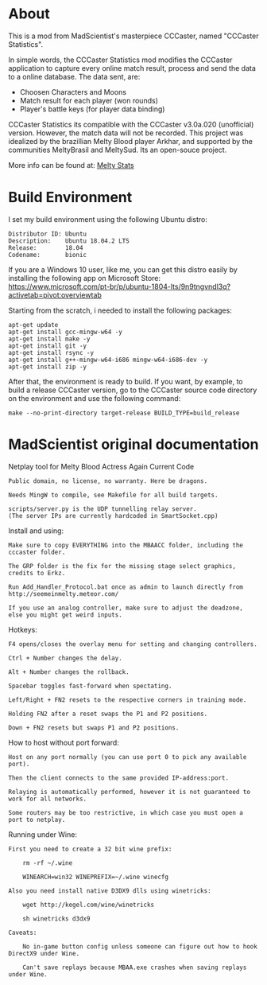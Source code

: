 # About

This is a mod from MadScientist's masterpiece CCCaster, named "CCCaster Statistics".

In simple words, the CCCaster Statistics mod modifies the CCCaster application to capture every online match result, process and send the data to a online database.
The data sent, are:

- Choosen Characters and Moons
- Match result for each player (won rounds)
- Player's battle keys (for player data binding)

CCCaster Statistics its compatible with the CCCaster v3.0a.020 (unofficial) version. However, the match data will not be recorded.
This project was idealized by the brazillian Melty Blood player Arkhar, and supported by the communities MeltyBrasil and MeltySud. Its an open-souce project.

More info can be found at: [Melty Stats](https://meltystats.com/welcome)

# Build Environment

I set my build environment using the following Ubuntu distro:

```
Distributor ID: Ubuntu
Description:    Ubuntu 18.04.2 LTS
Release:        18.04
Codename:       bionic
```

If you are a Windows 10 user, like me, you can get this distro easily by installing the following app on Microsoft Store: https://www.microsoft.com/pt-br/p/ubuntu-1804-lts/9n9tngvndl3q?activetab=pivot:overviewtab

Starting from the scratch, i needed to install the following packages:

```
apt-get update
apt-get install gcc-mingw-w64 -y
apt-get install make -y
apt-get install git -y
apt-get install rsync -y
apt-get install g++-mingw-w64-i686 mingw-w64-i686-dev -y
apt-get install zip -y
```
After that, the environment is ready to build. If you want, by example, to build a release CCCaster version, go to the CCCaster source code directory on the environment and use the following command:

```
make --no-print-directory target-release BUILD_TYPE=build_release
```

# MadScientist original documentation

Netplay tool for Melty Blood Actress Again Current Code

    Public domain, no license, no warranty. Here be dragons.

    Needs MingW to compile, see Makefile for all build targets.

    scripts/server.py is the UDP tunnelling relay server.
    (The server IPs are currently hardcoded in SmartSocket.cpp)


Install and using:

    Make sure to copy EVERYTHING into the MBAACC folder, including the cccaster folder.

    The GRP folder is the fix for the missing stage select graphics, credits to Erkz.

    Run Add_Handler_Protocol.bat once as admin to launch directly from http://seemeinmelty.meteor.com/

    If you use an analog controller, make sure to adjust the deadzone, else you might get weird inputs.


Hotkeys:

    F4 opens/closes the overlay menu for setting and changing controllers.

    Ctrl + Number changes the delay.

    Alt + Number changes the rollback.

    Spacebar toggles fast-forward when spectating.

    Left/Right + FN2 resets to the respective corners in training mode.

    Holding FN2 after a reset swaps the P1 and P2 positions.

    Down + FN2 resets but swaps P1 and P2 positions.


How to host without port forward:

    Host on any port normally (you can use port 0 to pick any available port).

    Then the client connects to the same provided IP-address:port.

    Relaying is automatically performed, however it is not guaranteed to work for all networks.

    Some routers may be too restrictive, in which case you must open a port to netplay.


Running under Wine:

    First you need to create a 32 bit wine prefix:

        rm -rf ~/.wine

        WINEARCH=win32 WINEPREFIX=~/.wine winecfg

    Also you need install native D3DX9 dlls using winetricks:

        wget http://kegel.com/wine/winetricks

        sh winetricks d3dx9

    Caveats:

        No in-game button config unless someone can figure out how to hook DirectX9 under Wine.

        Can't save replays because MBAA.exe crashes when saving replays under Wine.
